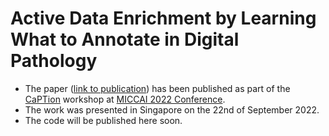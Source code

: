# Active Data Enrichment by Learning What to Annotate in Digital Pathology

* The paper ([link to publication](https://link.springer.com/chapter/10.1007/978-3-031-17979-2_12)) has been published as part of the [CaPTion](https://caption-workshop.github.io/) workshop at [MICCAI 2022 Conference](https://conferences.miccai.org/2022/en/).
* The work was presented in Singapore on the 22nd of September 2022.
* The code will be published here soon.
